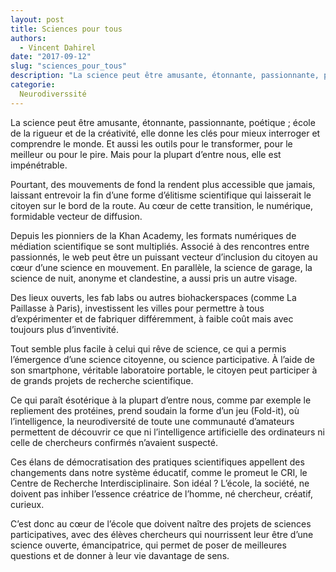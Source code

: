 ```yaml
---
layout: post
title: Sciences pour tous
authors: 
  - Vincent Dahirel
date: "2017-09-12"
slug: "sciences_pour_tous"
description: "La science peut être amusante, étonnante, passionnante, poétique..."
categorie:
  Neurodiverssité
---
```


La science peut être amusante, étonnante, passionnante, poétique ; école de la rigueur et de la créativité, elle donne les clés pour mieux interroger et comprendre le monde. Et aussi les outils pour le transformer, pour le meilleur ou pour le pire. Mais pour la plupart d’entre nous, elle est impénétrable. 

Pourtant, des mouvements de fond la rendent plus accessible que jamais, laissant entrevoir la fin d’une forme d’élitisme scientifique qui laisserait le citoyen sur le bord de la route. Au cœur de cette transition, le numérique, formidable vecteur de diffusion. 

Depuis les pionniers de la Khan Academy, les formats numériques de médiation scientifique se sont multipliés. Associé à des rencontres entre passionnés, le web peut être un puissant vecteur d’inclusion du citoyen au cœur d’une science en mouvement. En parallèle, la science de garage, la science de nuit, anonyme et clandestine, a aussi pris un autre visage. 

Des lieux ouverts, les fab labs ou autres biohackerspaces (comme La Paillasse à Paris), investissent les villes pour permettre à tous d’expérimenter et de fabriquer différemment, à faible coût mais avec toujours plus d’inventivité.

Tout semble plus facile à celui qui rêve de science, ce qui a permis l’émergence d’une science citoyenne, ou science participative. À l’aide de son smartphone, véritable laboratoire portable, le citoyen peut participer à de grands projets de recherche scientifique. 

Ce qui paraît ésotérique à la plupart d’entre nous, comme par exemple le repliement des protéines, prend soudain la forme d’un jeu (Fold-it), où l’intelligence, la neurodiversité de toute une communauté d’amateurs permettent de découvrir ce que ni l’intelligence artificielle des ordinateurs ni celle de chercheurs confirmés n’avaient suspecté.

Ces élans de démocratisation des pratiques scientifiques appellent des changements dans notre système éducatif, comme le promeut le CRI, le Centre de Recherche Interdisciplinaire. Son idéal ? L’école, la société, ne doivent pas inhiber l’essence créatrice de l’homme, né chercheur, créatif, curieux. 

C’est donc au cœur de l’école que doivent naître des projets de sciences participatives, avec des élèves chercheurs qui nourrissent leur être d’une science ouverte, émancipatrice, qui permet de poser de meilleures questions et de donner à leur vie davantage de sens.
